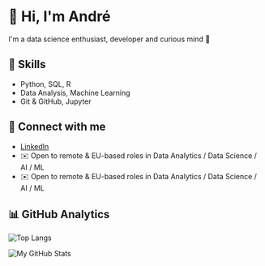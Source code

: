 # 👋 Hi, I'm André

I'm a data science enthusiast, developer and curious mind 🚀

## 🚀 Skills
- Python, SQL, R
- Data Analysis, Machine Learning
- Git & GitHub, Jupyter

## 🔗 Connect with me
- [LinkedIn](https://www.linkedin.com/in/andr%C3%A9-lu%C3%ADs-lopes-da-silva-00b95a28/)
- ✉️ Open to remote & EU-based roles in Data Analytics / Data Science / AI / ML
- ✉️[](mailto:seuemail@example.com) Open to remote & EU-based roles in Data Analytics / Data Science / AI / ML 


 ## 📊 GitHub Analytics

![Top Langs](https://github-readme-stats.vercel.app/api/top-langs/?username=Andre-Luis-Lopes-da-Silva&layout=compact)

![My GitHub Stats](https://github-readme-stats.vercel.app/api?username=Andre-Luis-Lopes-da-Silva&show_icons=true)

<!--
**Andre-Luis-Lopes-da-Silva/Andre-Luis-Lopes-da-Silva** is a ✨ _special_ ✨ repository because its `README.md` (this file) appears on your GitHub profile.

Here are some ideas to get you started:

- 🔭 I’m currently working on ...
- 🌱 I’m currently learning ...
- 👯 I’m looking to collaborate on ...
- 🤔 I’m looking for help with ...
- 💬 Ask me about ...
- 📫 How to reach me: ...
- 😄 Pronouns: ...
- ⚡ Fun fact: ...
-->
